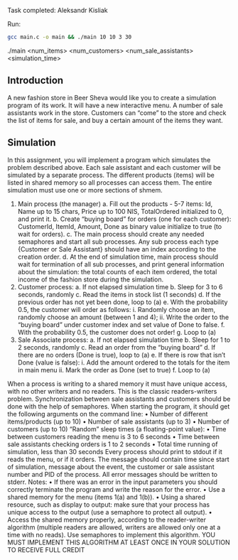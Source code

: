 Task completed:
	Aleksandr Kisliak

Run:
```bash
gcc main.c -o main && ./main 10 10 3 30
```
./main <num_items> <num_customers> <num_sale_assistants> <simulation_time>

## Introduction
A new fashion store in Beer Sheva would like you to create a simulation program of its work. It will have a new interactive menu. A number of sale assistants work in the store. Customers can “come” to the store and check the list of items for sale, and buy a certain amount of the items they want.

## Simulation
In this assignment, you will implement a program which simulates the problem described above. Each sale assistant and each customer will be simulated by a separate process. The different products (items) will be listed in shared memory so all processes can access them. The entire simulation must use one or more sections of shmem.
1.	Main process (the manager)
	a.	Fill out the products - 5-7 items: Id, Name up to 15 chars, Price up to 100 NIS, TotalOrdered initialized to 0, and print it.
	b.	Create “buying board” for orders (one for each customer): CustomerId, ItemId, Amount, Done as binary value initialize to true (to wait for orders).
	c.	The main process should create any needed semaphores and start all sub processes. Any sub process each type {Customer or Sale Assistant} should have an index according to the creation order.
	d.	At the end of simulation time, main process should wait for termination of all sub processes, and print general information about the simulation: the total counts of each item ordered, the total income of the fashion store during the simulation.
2.	Customer process:
	a.	If not elapsed simulation time
	b.	Sleep for 3 to 6 seconds, randomly
	c.	Read the items in stock list (1 seconds)
	d.	If the previous order has not yet been done, loop to (a) 
	e.	With the probability 0.5, the customer will order as follows: 
		i.	Randomly choose an item, randomly choose an amount (between 1 and 4);
		ii.	Write the order to the “buying board” under customer index and set value of Done to false.
	f.	With the probability 0.5, the customer does not order!
	g.	Loop to (a)
3.	Sale Associate process:
	a.	If not elapsed simulation time
	b.	Sleep for 1 to 2 seconds, randomly
	c.	Read an order from the “buying board”
	d.	If there are no orders (Done is true), loop to (a)
	e.	If there is row that isn’t Done (value is false):
		i.	Add the amount ordered to the totals for the item in main menu
		ii.	Mark the order as Done (set to true)
	f.	Loop to (a) 

When a process is writing to a shared memory it must have unique access, with no other writers and no readers. This is the classic readers-writers problem.  Synchronization between sale assistants and customers should be done with the help of semaphores.
When starting the program, it should get the following arguments on the command line:
	•	Number of different items/products (up to 10)
	•	Number of sale assistants (up to 3)
	•	Number of customers (up to 10)
“Random” sleep times (a floating-point value):
	•	Time between customers reading the menu is 3 to 6 seconds
	•	Time between sale assistants checking orders is 1 to 2 seconds
	•	Total time running of simulation, less than 30 seconds 
Every process should print to stdout if it reads the menu, or if it orders. The message should contain time since start of simulation, message about the event, the customer or sale assistant number and PID of the process. All error messages should be written to stderr.
Notes:
	•	If there was an error in the input parameters you should correctly terminate the program and write the reason for the error.
	•	Use a shared memory for the menu (items 1(a) and 1(b)).
	•	Using a shared resource, such as display to output: make sure that your process has unique access to the output (use a semaphore to protect all output).
	•	Access the shared memory properly, according to the reader-writer algorithm (multiple readers are allowed, writers are allowed only one at a time with no reads). Use semaphores to implement this algorithm.
YOU MUST IMPLEMENT THIS ALGORITHM AT LEAST ONCE IN YOUR SOLUTION TO RECEIVE FULL CREDIT
